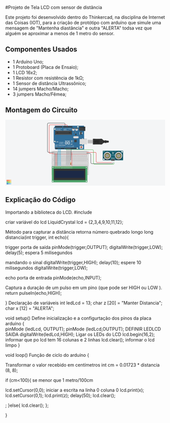 #Projeto de Tela LCD com sensor de distância

Este projeto foi desenvolvido dentro do Thinkercad, na disciplina de Internet das Coisas 
(IOT), para a criação de protótipo com arduíno que simule uma mensagem de "Mantenha diastância"
e outra "ALERTA" todsa vez que alguém se aproximar a menos de 1 metro do sensor.

## Componentes Usados 

- 1 Arduíno Uno;
- 1 Protoboard (Placa de Ensaio);
- 1 LCD 16x2;
- 1 Resistor com resistência de 1kΩ;  
- 1 Sensor de distância Ultrassônico;
- 14 jumpers Macho/Macho;
- 3 jumpers Macho/Fêmea;

## Montagem do Circuito
![Imagem do Circuito](AtividadeLCD/TELA-LCD.png)

## Explicação do Código

Importando a biblioteca do LCD.
#include <LiquidCrystal>

criar variável do lcd
LiquidCrystal lcd = {2,3,4,9,10,11,12};

Método para capturar a distância
retorna número quebrado longo
long distancia(int trigger, int echo){ 

trigger porta de saída
pinMode(trigger,OUTPUT);
digitalWrite(trigger,LOW);
delay(5);  espera 5 milisegundos
  
mandando o sinal
digitalWrite(trigger,HIGH);
delay(10);  espere 10 milisegundos
digitalWrite(trigger,LOW);
  
echo porta de entrada
pinMode(echo,INPUT);

Captura a duração de um pulso em um pino (que pode ser HIGH ou LOW ).
return pulseIn(echo,HIGH);

}
Declaração de variáveis
int ledLcd = 13;
char z [20] = "Manter Distancia";
char x [12] = "ALERTA";

void setup()  Define inicialização e a configurtação dos pinos da placa arduíno
{  
 pinMode (ledLcd, OUTPUT);
  pinMode (ledLcd,OUTPUT);  DEFINIR LEDLCD SAIDA
  digitalWrite(ledLcd,HIGH); Ligar os LEDs do LCD
  lcd.begin(16,2);  informar que po lcd tem 16 colunas e 2 linhas
  lcd.clear();  informar o lcd limpo
}

void loop()  Função de ciclo do arduíno
{
 
  Transformar o valor recebido em centímetros
  int cm = 0.01723 * distancia (8, 8);
  
  if (cm<100){  se menor que 1 metro/100cm
  
  lcd.setCursor(0,0);   iniciar a escrita na linha 0 coluna 0
  lcd.print(x);
  lcd.setCursor(0,1);
  lcd.print(z);
    delay(50);
	lcd.clear();

 ;
  }else{
    lcd.clear();
  };
  
}
